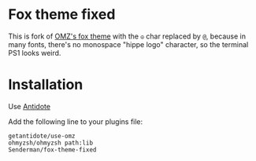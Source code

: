 # Fox theme fixed

This is fork of [OMZ's fox theme](https://github.com/ohmyzsh/ohmyzsh/blob/master/themes/fox.zsh-theme) with the `☮` char replaced by `@`, because in many fonts, there's no monospace "hippe logo" character, so the terminal PS1 looks weird.

# Installation

Use [Antidote](https://getantidote.github.io/)

Add the following line to your plugins file:

```
getantidote/use-omz
ohmyzsh/ohmyzsh path:lib
Senderman/fox-theme-fixed
```

